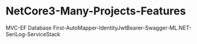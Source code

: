 # NetCore3-Many-Projects-Features
MVC-EF Database First-AutoMapper-IdentityJwtBearer-Swagger-ML.NET-SeriLog-ServiceStack
